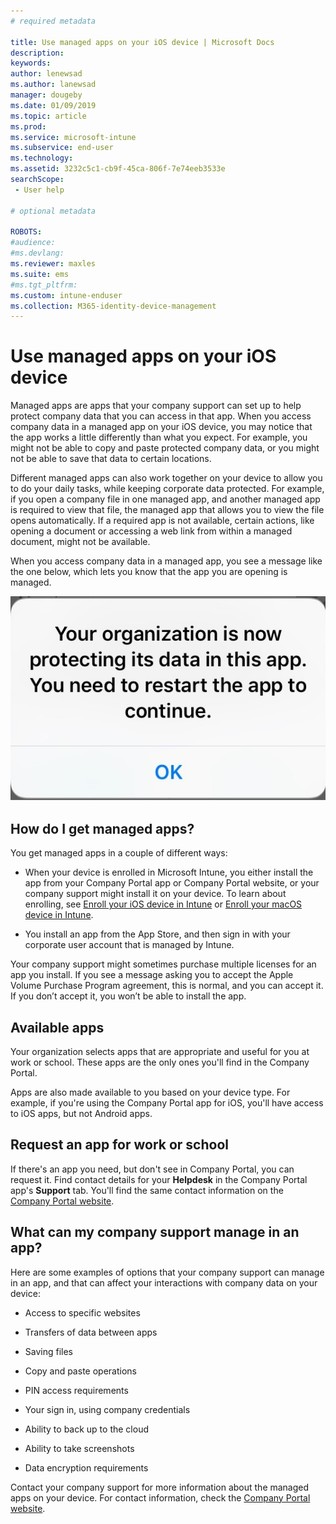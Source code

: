 ```yaml
---
# required metadata

title: Use managed apps on your iOS device | Microsoft Docs
description:
keywords:
author: lenewsad
ms.author: lanewsad
manager: dougeby
ms.date: 01/09/2019
ms.topic: article
ms.prod:
ms.service: microsoft-intune
ms.subservice: end-user
ms.technology:
ms.assetid: 3232c5c1-cb9f-45ca-806f-7e74eeb3533e
searchScope:
 - User help

# optional metadata

ROBOTS:  
#audience:
#ms.devlang:
ms.reviewer: maxles
ms.suite: ems
#ms.tgt_pltfrm:
ms.custom: intune-enduser
ms.collection: M365-identity-device-management
---
```


# Use managed apps on your iOS device

Managed apps are apps that your company support can set up to help protect company data that you can access in that app. When you access company data in a managed app on your iOS device, you may notice that the app works a little differently than what you expect. For example, you might not be able to copy and paste protected company data, or you might not be able to save that data to certain locations.

Different managed apps can also work together on your device to allow you to do your daily tasks, while keeping corporate data protected. For example, if you open a company file in one managed app, and another managed app is required to view that file, the managed app that allows you to view the file opens automatically. If a required app is not available, certain actions, like opening a document or accessing a web link from within a managed document, might not be available.

When you access company data in a managed app, you see a message like the one below, which lets you know that the app you are opening is managed.

![managed-apps-message-ios](./media/managed-apps-message.png)

## How do I get managed apps?  
You get managed apps in a couple of different ways:

- When your device is enrolled in Microsoft Intune, you either install the app from your Company Portal app or Company Portal website, or your company support might install it on your device. To learn about enrolling, see [Enroll your iOS device in Intune](enroll-your-device-in-intune-ios.md) or [Enroll your macOS device in Intune](enroll-your-device-in-intune-macos.md).

- You install an app from the App Store, and then sign in with your corporate user account that is managed by Intune.

Your company support might sometimes purchase multiple licenses for an app you install. If you see a message asking you to accept the Apple Volume Purchase Program agreement, this is normal, and you can accept it. If you don’t accept it, you won’t be able to install the app.

## Available apps   
 Your organization selects apps that are appropriate and useful for you at work or school. These apps are the only ones you'll find in the Company Portal.   

 Apps are also made available to you based on your device type. For example, if you're using the Company Portal app for iOS, you'll have access to iOS apps, but not Android apps.   

## Request an app for work or school   
 If there's an app you need, but don't see in Company Portal, you can request it. Find contact details for your **Helpdesk** in the Company Portal app's **Support** tab. You'll find the same contact information on the [Company Portal website](https://go.microsoft.com/fwlink/?linkid=2010980).   
 

## What can my company support manage in an app?  
Here are some examples of options that your company support can manage in an app, and that can affect your interactions with company data on your device:

- Access to specific websites

- Transfers of data between apps

- Saving files

- Copy and paste operations

- PIN access requirements

- Your sign in, using company credentials

- Ability to back up to the cloud

- Ability to take screenshots

- Data encryption requirements

Contact your company support for more information about the managed apps on your device. For contact information, check the [Company Portal website](https://go.microsoft.com/fwlink/?linkid=2010980).
